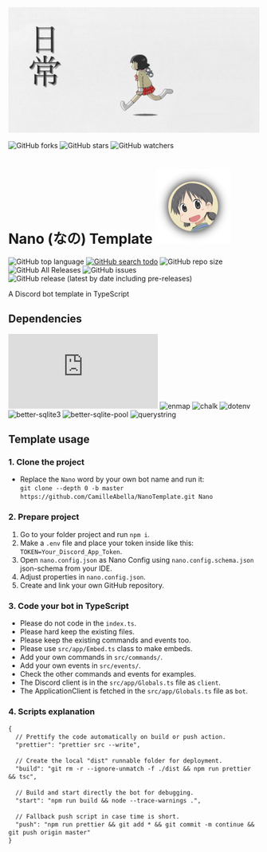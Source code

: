 ![nano banner](img/banner.jpg)

![GitHub forks](https://img.shields.io/github/forks/CamilleAbella/NanoTemplate?color=black&logo=github&style=for-the-badge) ![GitHub stars](https://img.shields.io/github/stars/CamilleAbella/NanoTemplate?color=black&logo=github&style=for-the-badge) ![GitHub watchers](https://img.shields.io/github/watchers/CamilleAbella/NanoTemplate?color=black&logo=github&style=for-the-badge)

# Nano (なの) Template ![](img/logo.png)

![GitHub top language](https://img.shields.io/github/languages/top/CamilleAbella/NanoTemplate?color=%23BDB76B&style=plastic)
[![GitHub search todo](https://img.shields.io/github/search/CamilleAbella/NanoTemplate/todo?color=%23BDB76B&label=todo%20count&style=plastic)](https://github.com/CamilleAbella/NanoTemplate/search?l=TypeScript&q=todo)
![GitHub repo size](https://img.shields.io/github/repo-size/CamilleAbella/NanoTemplate?color=%23BDB76B&label=size&style=plastic)
![GitHub All Releases](https://img.shields.io/github/downloads/CamilleAbella/NanoTemplate/total?color=%23BDB76B&style=plastic)
![GitHub issues](https://img.shields.io/github/issues/CamilleAbella/NanoTemplate?color=%23BDB76B&style=plastic)
![GitHub release (latest by date including pre-releases)](https://img.shields.io/github/v/release/CamilleAbella/NanoTemplate?color=%23BDB76B&include_prereleases&style=plastic)

A Discord bot template in TypeScript

## Dependencies

![discord.js](https://img.shields.io/github/package-json/dependency-version/CamilleAbella/NanoTemplate/discord.js?color=orange&style=plastic)
![enmap](https://img.shields.io/github/package-json/dependency-version/CamilleAbella/NanoTemplate/enmap?color=orange&style=plastic)
![chalk](https://img.shields.io/github/package-json/dependency-version/CamilleAbella/NanoTemplate/chalk?color=orange&style=plastic)
![dotenv](https://img.shields.io/github/package-json/dependency-version/CamilleAbella/NanoTemplate/dotenv?color=orange&style=plastic)
![better-sqlite3](https://img.shields.io/github/package-json/dependency-version/CamilleAbella/NanoTemplate/better-sqlite3?color=orange&style=plastic)
![better-sqlite-pool](https://img.shields.io/github/package-json/dependency-version/CamilleAbella/NanoTemplate/better-sqlite-pool?color=orange&style=plastic)
![querystring](https://img.shields.io/github/package-json/dependency-version/CamilleAbella/NanoTemplate/querystring?color=orange&style=plastic)

## Template usage

### 1. Clone the project

- Replace the `Nano` word by your own bot name and run it:  
``git clone --depth 0 -b master https://github.com/CamilleAbella/NanoTemplate.git Nano``

### 2. Prepare project

1. Go to your folder project and run `npm i`.
2. Make a `.env` file and place your token inside like this: `TOKEN=Your_Discord_App_Token`.
3. Open `nano.config.json` as Nano Config using `nano.config.schema.json` json-schema from your IDE.
4. Adjust properties in `nano.config.json`.
5. Create and link your own GitHub repository.

### 3. Code your bot in TypeScript

- Please do not code in the `index.ts`.
- Please hard keep the existing files. 
- Please keep the existing commands and events too.
- Please use `src/app/Embed.ts` class to make embeds.
- Add your own commands in `src/commands/`.
- Add your own events in `src/events/`.
- Check the other commands and events for examples.
- The Discord client is in the `src/app/Globals.ts` file as `client`.
- The ApplicationClient is fetched in the `src/app/Globals.ts` file as `bot`.

### 4. Scripts explanation

```json5
{
  // Prettify the code automatically on build or push action.
  "prettier": "prettier src --write",
  
  // Create the local "dist" runnable folder for deployment.
  "build": "git rm -r --ignore-unmatch -f ./dist && npm run prettier && tsc",

  // Build and start directly the bot for debugging.
  "start": "npm run build && node --trace-warnings .",

  // Fallback push script in case time is short.
  "push": "npm run prettier && git add * && git commit -m continue && git push origin master"
}
```